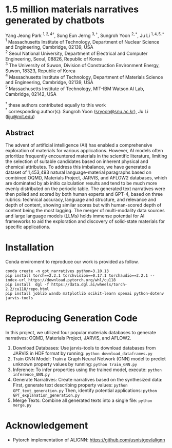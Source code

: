 # 1.5 million materials narratives generated by chatbots

Yang Jeong Park $^{1,2,4\dagger}$, Sung Eun Jerng $^{3,\dagger}$, Sungroh Yoon $^{2,*}$, Ju Li $^{1, 4, 5, *}$   
$^1$ Massachusetts Institute of Technology, Department of Nuclear Science and Engineering, Cambridge, 02139, USA   
$^2$ Seoul National University, Department of Electrical and Computer Engineering, Seoul, 08826, Republic of Korea   
$^3$ The University of Suwon, Division of Construction Environment Energy, Suwon, 18323, Republic of Korea   
$^4$ Massachusetts Institute of Technology, Department of Materials Science and Engineering, Cambridge, 02139, USA   
$^5$ Massachusetts Institute of Technology, MIT-IBM Watson AI Lab, Cambridge, 02142, USA

$^\dagger$ these authors contributed equally to this work   
$^*$ corresponding author(s): Sungroh Yoon (sryoon@snu.ac.kr), Ju Li (liju@mit.edu)


## Abstract

The advent of artificial intelligence (AI) has enabled a comprehensive exploration of materials for various applications. However, AI models often prioritize frequently encountered materials in the scientific literature, limiting the selection of suitable candidates based on inherent physical and chemical attributes. To address this imbalance, we have generated a dataset of 1,453,493 natural language-material paragraphs based on combined OQMD, Materials Project, JARVIS, and AFLOW2 databases, which are dominated by ab initio calculation results and tend to be much more evenly distributed on the periodic table. The generated text narratives were then polled and scored by both human experts and GPT-4, based on three rubrics: technical accuracy, language and structure, and relevance and depth of content, showing similar scores but with human-scored depth of content being the most lagging.  The merger of multi-modality data sources and large language models (LLMs) holds immense potential for AI frameworks to aid the exploration and discovery of solid-state materials for specific applications.


# Installation

Conda enviroment to reproduce our work is provided as follow.
```
conda create -n gpt_narratives python=3.10.13
pip install torch==2.2.1 torchvision==0.17.1 torchaudio==2.2.1 --index-url https://download.pytorch.org/whl/cu118
pip install  dgl -f https://data.dgl.ai/wheels/torch-2.2/cu118/repo.html
pip install joblib wandb matplotlib scikit-learn openai python-dotenv jarvis-tools
```

# Reproducing Generation Code
In this project, we utilized four popular materials databases to generate narratives: OQMD, Materials Project, JARVIS, and AFLOW2.

1. Download Databases: Use jarvis-tools to download databases from JARVIS in HDF format by running:
```python download_dataframes.py```
2. Train GNN Model: Train a Graph Neural Network (GNN) model to predict unknown property values by running:
```python train_GNN.py```
3. Inference: To infer properties using the trained model, execute:
```python inference_GNN.py```
4. Generate Narratives: Create narratives based on the synthesized data:
First, generate text describing property values:
```python GPT_text_generation.py```
Then, identify potential applications:
```python GPT_explanation_generation.py```
5. Merge Texts: Combine all generated texts into a single file:
```python merge.py```


# Acknowledgement
- Pytorch implementation of ALIGNN: https://github.com/usnistgov/alignn
